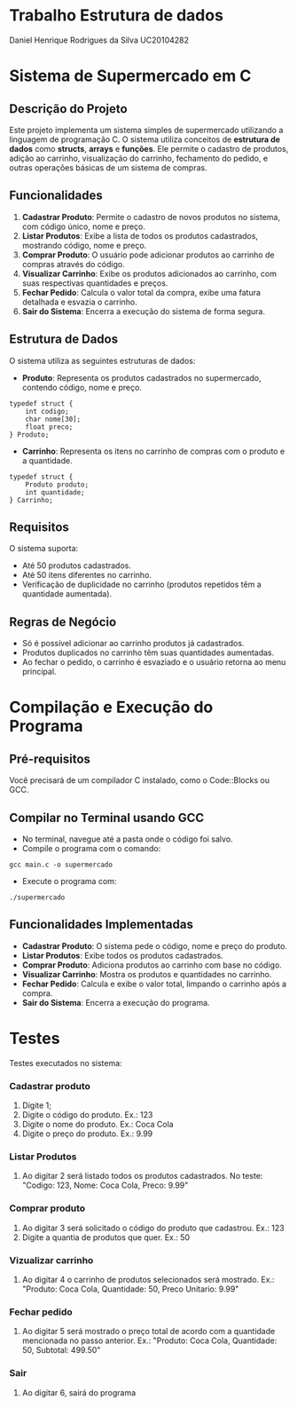 # Trabalho Estrutura de dados
Daniel Henrique Rodrigues da Silva
UC20104282

# Sistema de Supermercado em C

## Descrição do Projeto
Este projeto implementa um sistema simples de supermercado utilizando a linguagem de programação C. O sistema utiliza conceitos de **estrutura de dados** como **structs**, **arrays** e **funções**. Ele permite o cadastro de produtos, adição ao carrinho, visualização do carrinho, fechamento do pedido, e outras operações básicas de um sistema de compras.

## Funcionalidades

1. **Cadastrar Produto**: Permite o cadastro de novos produtos no sistema, com código único, nome e preço.
2. **Listar Produtos**: Exibe a lista de todos os produtos cadastrados, mostrando código, nome e preço.
3. **Comprar Produto**: O usuário pode adicionar produtos ao carrinho de compras através do código.
4. **Visualizar Carrinho**: Exibe os produtos adicionados ao carrinho, com suas respectivas quantidades e preços.
5. **Fechar Pedido**: Calcula o valor total da compra, exibe uma fatura detalhada e esvazia o carrinho.
6. **Sair do Sistema**: Encerra a execução do sistema de forma segura.

## Estrutura de Dados

O sistema utiliza as seguintes estruturas de dados:

- **Produto**: Representa os produtos cadastrados no supermercado, contendo código, nome e preço.
  
```
typedef struct {
    int codigo;
    char nome[30];
    float preco;
} Produto;
```

- **Carrinho**: Representa os itens no carrinho de compras com o produto e a quantidade.

```
typedef struct {
    Produto produto;
    int quantidade;
} Carrinho;
```

## Requisitos

O sistema suporta:

- Até 50 produtos cadastrados.
- Até 50 itens diferentes no carrinho.
- Verificação de duplicidade no carrinho (produtos repetidos têm a quantidade aumentada).

## Regras de Negócio

- Só é possível adicionar ao carrinho produtos já cadastrados.
- Produtos duplicados no carrinho têm suas quantidades aumentadas.
- Ao fechar o pedido, o carrinho é esvaziado e o usuário retorna ao menu principal.

# Compilação e Execução do Programa

## Pré-requisitos

Você precisará de um compilador C instalado, como o Code::Blocks ou GCC.

## Compilar no Terminal usando GCC

- No terminal, navegue até a pasta onde o código foi salvo.
- Compile o programa com o comando:

```
gcc main.c -o supermercado
```

- Execute o programa com:
```
./supermercado
```
  
## Funcionalidades Implementadas

- **Cadastrar Produto**: O sistema pede o código, nome e preço do produto.
- **Listar Produtos**: Exibe todos os produtos cadastrados.
- **Comprar Produto**: Adiciona produtos ao carrinho com base no código.
- **Visualizar Carrinho**: Mostra os produtos e quantidades no carrinho.
- **Fechar Pedido**: Calcula e exibe o valor total, limpando o carrinho após a compra.
- **Sair do Sistema**: Encerra a execução do programa.

# Testes
Testes executados no sistema:
### Cadastrar produto
1. Digite 1;
2. Digite o código do produto. Ex.: 123
3. Digite o nome do produto. Ex.: Coca Cola
4. Digite o preço do produto. Ex.: 9.99

### Listar Produtos
1. Ao digitar 2 será listado todos os produtos cadastrados. No teste: "Codigo: 123, Nome: Coca Cola, Preco: 9.99"

### Comprar produto
1. Ao digitar 3 será solicitado o código do produto que cadastrou. Ex.: 123
2. Digite a quantia de produtos que quer. Ex.: 50

### Vizualizar carrinho
1. Ao digitar 4 o carrinho de produtos selecionados será mostrado. Ex.: "Produto: Coca Cola, Quantidade: 50, Preco Unitario: 9.99"

### Fechar pedido
1. Ao digitar 5 será mostrado o preço total de acordo com a quantidade mencionada no passo anterior. Ex.: "Produto: Coca Cola, Quantidade: 50, Subtotal: 499.50"

### Sair
1. Ao digitar 6, sairá do programa
